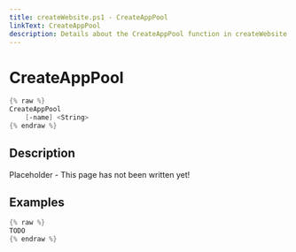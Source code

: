 ```yaml
---
title: createWebsite.ps1 - CreateAppPool
linkText: CreateAppPool
description: Details about the CreateAppPool function in createWebsite.ps1 helper script
---
```


# CreateAppPool

```PowerShell
{% raw %}
CreateAppPool
    [-name] <String>
{% endraw %}
```

## Description

Placeholder - This page has not been written yet!

## Examples

```PowerShell
{% raw %}
TODO
{% endraw %}
```
